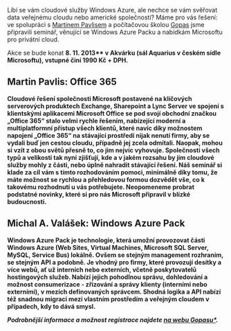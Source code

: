 <!-- dcterms:identifier = aspnetcz#5409 -->
<!-- dcterms:title = Azure ve vašem datacentru – pozvánka na akci -->
<!-- dcterms:abstract = Líbí se vám cloudové služby Windows Azure, ale nechce se vám svěřovat data veřejnému cloudu nebo americké společnosti? Máme pro vás řešení: ve spolupráci s Martinem Pavlisem a počítačovou školou Gopas jsme připravili seminář, věnující se Windows Azure Packu a nabídkám Microsoftu pro privátní cloud. -->
<!-- np9:categoryId = 6 -->
<!-- x4w:category = Akce a události -->
<!-- np9:authorId = 1 -->
<!-- np9:authorEmail = michal.valasek@altairis.cz -->
<!-- dcterms:creator = Michal Altair Valášek -->
<!-- dcterms:created = 2013-10-09T03:58:20.79+02:00 -->
<!-- dcterms:dateAccepted = 2013-10-11T00:00:00+02:00 -->
<!-- x4w:pictureWidth = 150 -->
<!-- x4w:pictureHeight = 150 -->
<!-- x4w:pictureUrl = /perex-pictures/20131011-azure-ve-vasem-datacentru-pozvanka-na-akci.jpg -->

Líbí se vám cloudové služby Windows Azure, ale nechce se vám svěřovat data veřejnému cloudu nebo americké společnosti? Máme pro vás řešení: ve spolupráci s [Martinem Pavlisem](http://www.pavlis.net/) a počítačovou školou [Gopas](http://www.gopas.cz) jsme připravili seminář, věnující se Windows Azure Packu a nabídkám Microsoftu pro privátní cloud.

Akce se bude konat <strong abp="333">8. 11. 2013** v Akvárku (sál Aquarius v českém sídle Microsoftu), vstupné činí 1990 Kč + DPH.

## Martin Pavlis: Office 365

Cloudové řešení společnosti Microsoft postavené na klíčových serverových produktech Exchange, Sharepoint a Lync Server ve spojení s klientskými aplikacemi Microsoft Office se pod svojí obchodní značkou „Office 365“ stalo velmi rychle řešením, nabízející moderní a multiplatformní přístup všech klientů, které navíc díky možnostem napojení „Office 365“ na stávající prostředí nijak nenutí firmy, aby se vydali buď jen cestou cloudu, případně jej zcela odmítali. Naopak, mohou si vzít z obou světů přesně to, co jim nejvíc vyhovuje. Společnosti všech typů a velikostí tak nyní zjišťují, kde a v jakém rozsahu by jim cloudové služby mohly z části, nebo úplně nahradit stávající řešení. Náš seminář si klade za cíl vám s tímto rozhodováním pomoci, minimálně díky tomu, že máte možnost se rychlou a přehledovou formou dozvědět vše, co k takovému rozhodnutí u vás potřebujete. Neopomeneme probrat podstatné novinky, které si pro nás Microsoft připravil v blízké budoucnosti. 

## Michal A. Valášek: Windows Azure Pack

Windows Azure Pack je technologie, která umožní provozovat části Windows Azure (Web Sites, Virtual Machines, Microsoft SQL Server, MySQL, Service Bus) lokálně. Ovšem se stejným management rozhraním, se stejným API a podobně. Je vhodný pro firmy, které provozují desítky a více webů, ať už interních nebo externích, včetně poskytovatelů hostingových služeb. Nabízí jejich pohodlnou správu, dohledování a možnost consumerizace - zřizování a správy klienty (interními nebo externími), v mezích definovaných správcem. Shodná logika a API nabízí též snadnou migraci mezi vlastním prostředím a veřejným cloudem v případech, kdy to dává smysl.

<em abp="339">Podrobnější informace a možnost registrace najdete *[<em abp="341">na webu Gopasu*</em>](http://www.gopas.cz/Kurzy/Katalog-kurzu/Konference-seminare/Windows-Azure-Pack-a-Office-365-SEMAZOF.aspx?subpage=description)<em abp="342">.*

</em></em></strong>